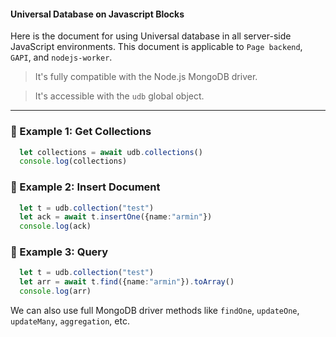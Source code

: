 #### Universal Database on Javascript Blocks

Here is the document for using Universal database in all server-side JavaScript environments. This document is applicable to `Page backend`, `GAPI`, and `nodejs-worker`.

> It's fully compatible with the Node.js MongoDB driver.

> It's accessible with the `udb` global object.

---

### 📘 Example 1: Get Collections

```ts
  let collections = await udb.collections()
  console.log(collections)
```

### 📘 Example 2: Insert Document

```ts
  let t = udb.collection("test")
  let ack = await t.insertOne({name:"armin"})
  console.log(ack)
```

### 📘 Example 3: Query

```ts
  let t = udb.collection("test")
  let arr = await t.find({name:"armin"}).toArray()
  console.log(arr)
```

We can also use full MongoDB driver methods like `findOne`, `updateOne`, `updateMany`, `aggregation`, etc.